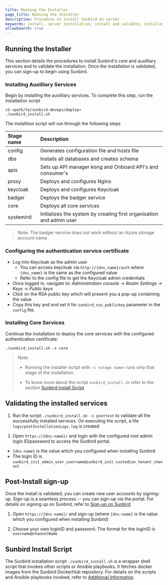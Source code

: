 ```yaml
---
title: Running the Installer
page_title: Running the Installer
description: Procedure to install Sunbird on server
keywords: install, server installation, install and validate, installation scripts, scripts, 
allowSearch: true
---
```


## Running the Installer

This section details the procedures to install Sunbird's core and auxilliary services and to validate the installation. Once the installation is validated, you can sign-up to begin using Sunbird.


### Installing Auxilliary Services

Begin by installing the auxilliary services. To complete this step, run the installation script 

    cd <path/to/sunbird-devops/deploy>
    ./sunbird_install.sh

The installtion script will run through the following steps

|Stage name|Description| 
|:-------|:--------|
|config |Generates configuration file and hosts file |
|dbs|Installs all databases and creates schema  |
|apis|Sets up API manager kong and Onboard API's and consumer's  |
|proxy|Deploys and configures Nginx|
|keycloak| Deploys and configures Keycloak |
|badger|Deploys the badger service|
|core|Deploys all core services|
|systeminit|Initializes the system by creating first organisation and admin user|

> Note: The badger service does not work without an Azure storage account name 


### Configuring the authentication service certificate

* Log into Keycloak as the admin user
  * You can access keycloak via `http://{dns_name}/auth` where `{dns_name}` is the same as the configured value
  * Refer to the config file to get the Keycloak admin credentials
* Once logged in, navigate to: *Administration console -> Realm Settings -> Keys -> Public keys*
* Click on the RSA public key which will present you a pop-up containing the value
* Copy this key and and set it for `sunbird_sso_publickey` parameter in the `config` file.


### Installing Core Services

Continue the installation to deploy the core services with the configured authentication certificate:

    ./sunbird_install.sh -s core
     
> Note:
>   * Running the installer script with `-s <stage name>` runs only that stage of the installation.
> 
>   * To know more about the script `sunbird_install.sh` refer to the section [Sunbird Install Script](developer-docs/installation/server_installation/#sunbird-install-script")


## Validating the installed services

1. Run the script `./sunbird_install.sh -s posttest` to validate all the successfully installed services. On executing the script, a file `logs/postInstallationLogs.log` is created

1. Open `https://{dns-name}/` and login with the configured root admin login ID/password to access the Sunbird portal. 
  * `{dns-name}` is the value which you configured when installing Sunbird
  * The login ID is `sunbird_init_admin_user_username@sunbird_init_custodian_tenant_channel`


## Post-Install sign-up

Once the install is validated, you can create new user accounts by signing-up. Sign-up is a seamless process -- you can sign-up via the portal. For details on signing up on Sunbird, refer to <a href="http://www.sunbird.org/features-documentation/signup/" target="_blank">Sign-up on Sunbird</a>

1. Open `https://{dns-name}/` and sign-up (where `{dns-name}` is the value which you configured when installing Sunbird)

1. Choose your own loginID and password. The format for the loginID is `username@channelName`


## Sunbird Install Script 

The Sunbird installation script `./sunbird_install.sh` is a wrapper shell script that invokes other scripts or Ansible playbooks. It fetches docker images from the Sunbird DockerHub repository. For details on the scripts and Ansible playbooks invoked, refer to [Additional Information](developer-docs/installation/server_installation/additional_info.md)
